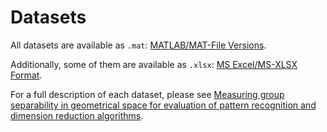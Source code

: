 # Datasets

All datasets are available as `.mat`: [MATLAB/MAT-File Versions](https://www.mathworks.com/help/matlab/import_export/mat-file-versions.html).

Additionally, some of them are available as `.xlsx`: [MS Excel/MS-XLSX Format](https://docs.microsoft.com/en-us/openspecs/office_standards/ms-xlsx/f780b2d6-8252-4074-9fe3-5d7bc4830968).

For a full description of each dataset, please see [Measuring group separability in geometrical space for evaluation of pattern recognition and dimension reduction algorithms](https://arxiv.org/abs/1912.12418).